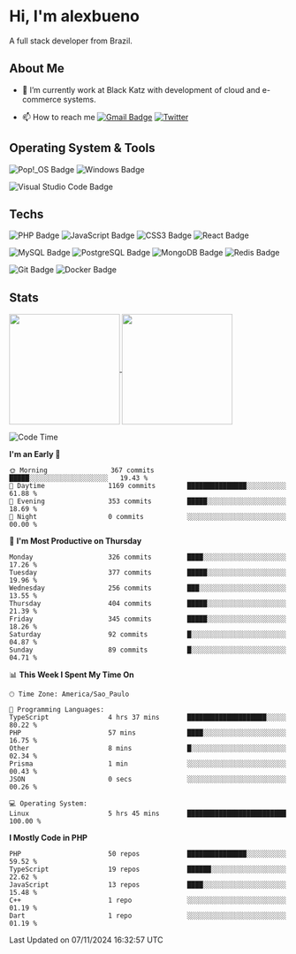# Hi, I'm alexbueno

A full stack developer from Brazil.

## About Me

- 🌱 I’m currently work at Black Katz with development of cloud and e-commerce systems.

- 📫 How to reach me [![Gmail Badge](https://img.shields.io/badge/-gmail-c14438?style=for-the-badge&logo=Gmail&logoColor=ffffff)](mailto:alexsandrofbueno@gmail.com) [![Twitter](https://img.shields.io/badge/twitter-1DA1F2.svg?style=for-the-badge&logo=twitter&logoColor=ffffff)](https://twitter.com/Alex_Bueno_7)

## Operating System & Tools

![Pop!_OS Badge](https://img.shields.io/badge/Pop!__OS-48B9C7?logo=popos&logoColor=fff&style=flat)
![Windows Badge](https://img.shields.io/badge/Windows-0078D6?logo=windows&logoColor=fff&style=flat)

![Visual Studio Code Badge](https://img.shields.io/badge/Visual%20Studio%20Code-007ACC?logo=visualstudiocode&logoColor=fff&style=flat)

## Techs

![PHP Badge](https://img.shields.io/badge/PHP-777BB4?logo=php&logoColor=fff&style=flat)
![JavaScript Badge](https://img.shields.io/badge/JavaScript-F7DF1E?logo=javascript&logoColor=000&style=flat)
![CSS3 Badge](https://img.shields.io/badge/CSS3-1572B6?logo=css3&logoColor=fff&style=flat)
![React Badge](https://img.shields.io/badge/React-61DAFB?logo=react&logoColor=000&style=flat)

![MySQL Badge](https://img.shields.io/badge/MySQL-4479A1?logo=mysql&logoColor=fff&style=flat)
![PostgreSQL Badge](https://img.shields.io/badge/PostgreSQL-4169E1?logo=postgresql&logoColor=fff&style=flat)
![MongoDB Badge](https://img.shields.io/badge/MongoDB-47A248?logo=mongodb&logoColor=fff&style=flat)
![Redis Badge](https://img.shields.io/badge/Redis-DC382D?logo=redis&logoColor=fff&style=flat)

![Git Badge](https://img.shields.io/badge/Git-F05032?logo=git&logoColor=fff&style=flat)
![Docker Badge](https://img.shields.io/badge/Docker-2496ED?logo=docker&logoColor=fff&style=flat)


## Stats

<a href="https://github.com/anuraghazra/github-readme-stats">
  <img height=200 align="center" src="https://github-readme-stats.vercel.app/api?username=alexbueno7&theme=dark" />
</a>
<a href="https://github.com/anuraghazra/convoychat">
  <img height=200 align="center" src="https://github-readme-stats.vercel.app/api/top-langs?username=alexbueno7&layout=compact&langs_count=8&card_width=320&theme=dark" />
</a>

<!--START_SECTION:waka-->
![Code Time](http://img.shields.io/badge/Code%20Time-1%2C204%20hrs-blue)

**I'm an Early 🐤** 

```text
🌞 Morning                367 commits         █████░░░░░░░░░░░░░░░░░░░░   19.43 % 
🌆 Daytime                1169 commits        ███████████████░░░░░░░░░░   61.88 % 
🌃 Evening                353 commits         █████░░░░░░░░░░░░░░░░░░░░   18.69 % 
🌙 Night                  0 commits           ░░░░░░░░░░░░░░░░░░░░░░░░░   00.00 % 
```
📅 **I'm Most Productive on Thursday** 

```text
Monday                   326 commits         ████░░░░░░░░░░░░░░░░░░░░░   17.26 % 
Tuesday                  377 commits         █████░░░░░░░░░░░░░░░░░░░░   19.96 % 
Wednesday                256 commits         ███░░░░░░░░░░░░░░░░░░░░░░   13.55 % 
Thursday                 404 commits         █████░░░░░░░░░░░░░░░░░░░░   21.39 % 
Friday                   345 commits         █████░░░░░░░░░░░░░░░░░░░░   18.26 % 
Saturday                 92 commits          █░░░░░░░░░░░░░░░░░░░░░░░░   04.87 % 
Sunday                   89 commits          █░░░░░░░░░░░░░░░░░░░░░░░░   04.71 % 
```


📊 **This Week I Spent My Time On** 

```text
🕑︎ Time Zone: America/Sao_Paulo

💬 Programming Languages: 
TypeScript               4 hrs 37 mins       ████████████████████░░░░░   80.22 % 
PHP                      57 mins             ████░░░░░░░░░░░░░░░░░░░░░   16.75 % 
Other                    8 mins              █░░░░░░░░░░░░░░░░░░░░░░░░   02.34 % 
Prisma                   1 min               ░░░░░░░░░░░░░░░░░░░░░░░░░   00.43 % 
JSON                     0 secs              ░░░░░░░░░░░░░░░░░░░░░░░░░   00.26 % 

💻 Operating System: 
Linux                    5 hrs 45 mins       █████████████████████████   100.00 % 
```

**I Mostly Code in PHP** 

```text
PHP                      50 repos            ███████████████░░░░░░░░░░   59.52 % 
TypeScript               19 repos            ██████░░░░░░░░░░░░░░░░░░░   22.62 % 
JavaScript               13 repos            ████░░░░░░░░░░░░░░░░░░░░░   15.48 % 
C++                      1 repo              ░░░░░░░░░░░░░░░░░░░░░░░░░   01.19 % 
Dart                     1 repo              ░░░░░░░░░░░░░░░░░░░░░░░░░   01.19 % 
```




 Last Updated on 07/11/2024 16:32:57 UTC
<!--END_SECTION:waka-->
